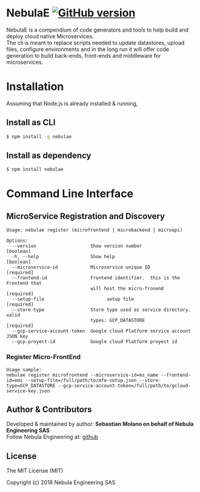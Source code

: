 # NebulaE [![GitHub version](http://img.shields.io/badge/version-0.0.3-brightgreen.svg)](https://github.com/hegdeashwin/nebula/releases)


NebulaE is a compendium of code generators and tools to help build and deploy cloud native Microservices.  
The cli is meant to replace scripts needed to update datastores, upload files, configure environments and in the long run it will offer code generation to build back-ends, front-ends and middleware for microservices.

# Installation

Assuming that Node.js is already installed & running, 

## Install as CLI
```sh
$ npm install -g nebulae
```
## Install as dependency
```sh
$ npm install nebulae
```

# Command Line Interface

## MicroService Registration and Discovery

```
Usage: nebulae register (microfrontend | microbackend | microapi)

Options:
  --version                    Show version number                     [boolean]
  -h, --help                   Show help                               [boolean]
  --microservice-id            Microservice unique ID                 [required]
  --frontend-id                Frontend identifier.  this is the Frontend that
                               will host the micro-fronend            [required]
  --setup-file                       setup file                             [required]
  --store-type                 Store type used as service directory. valid
                               types: GCP_DATASTORE                   [required]
  --gcp-service-account-token  Google cloud Platform service account JSON key
  --gcp-proyect-id             Google cloud Platform proyect id
```

### Register Micro-FrontEnd
```
Usage sample: 
nebulae register microfrontend --microservice-id=ms_name --frontend-id=emi --setup-file=/full/path/to/mfe-setup.json --store-type=GCP_DATASTORE --gcp-service-account-token=/full/path/to/gcloud-service-key.json
```

## Author & Contributors

Developed &amp; maintained by author: <b>Sebastian Molano on behalf of Nebula Engineering SAS</b><br>
Follow Nebula Engineering at: <a href="https://github.com/NebulaEngineering" target="_blank">github</a>

## License

The MIT License (MIT)

Copyright (c) 2018 Nebula Engineering SAS

